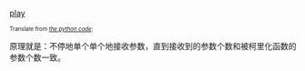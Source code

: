 [play](https://shinylive.io/r/editor/#code=NobwRAdghgtgpmAXGAxgVwE4YJ4DoNgA0qA9hAC5wVJgBmAlgB5wAmADifRQAQC83AHQHcAFLQCUooaMaSRsmeIEQB5OdJHY5EqcJG4DcraOP7D4yQG5ly9Fmx9Be2mggpJDZu048RGuxj0rJI25BoGuJL0tKIARlAAznCIiAA2VADm5AAWcYnJafQJ5KIRFtwAhPzxSSnpEFm5IjUFtCQYMFCpCaIubhYhKmHkfnoKAUEs3AA+AHzcLSksJLgoXal5tYXFpYYz84uIKIrlcN1wgkOqYq7uu5FWNhAAxADk3AACcIywbOkJyjelyBLDgDAgFwABlAoPFHAEHKMZIRuNgUQAvSSMbgAWlRuO4mMhgPeOSo3Awrm40NhUFEAEY5AAmOQAZnEkO4AHd6KkNhk4CVIcB6QBdXEAFmJL3eTxhcP4CN0yNRGKxBIceMxynldJEjNELNE7O4z24IvFOIlyjAAF9RUA)

<sup><sub>Translate from *[the python code](../Python)*: <sub/><sup/>

原理就是：不停地单个单个地接收参数，直到接收到的参数个数和被柯里化函数的参数个数一致。
